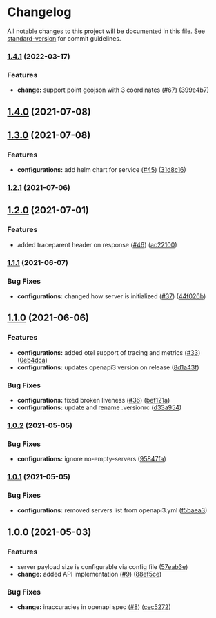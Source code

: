 # Changelog

All notable changes to this project will be documented in this file. See [standard-version](https://github.com/conventional-changelog/standard-version) for commit guidelines.

### [1.4.1](https://github.com/MapColonies/osm-change-generator-server/compare/v1.4.0...v1.4.1) (2022-03-17)


### Features

* **change:** support point geojson with 3 coordinates ([#67](https://github.com/MapColonies/osm-change-generator-server/issues/67)) ([399e4b7](https://github.com/MapColonies/osm-change-generator-server/commit/399e4b7b8193619419e9435f95b1cfbce37a706e))

## [1.4.0](https://github.com/MapColonies/osm-change-generator-server/compare/v1.3.0...v1.4.0) (2021-07-08)

## [1.3.0](https://github.com/MapColonies/osm-change-generator-server/compare/v1.2.1...v1.3.0) (2021-07-08)


### Features

* **configurations:** add helm chart for service ([#45](https://github.com/MapColonies/osm-change-generator-server/issues/45)) ([31d8c16](https://github.com/MapColonies/osm-change-generator-server/commit/31d8c169ad1b1becf62396f7a295d2daea62efd6))

### [1.2.1](https://github.com/MapColonies/osm-change-generator-server/compare/v1.2.0...v1.2.1) (2021-07-06)

## [1.2.0](https://github.com/MapColonies/osm-change-generator-server/compare/v1.1.1...v1.2.0) (2021-07-01)


### Features

* added traceparent header on response ([#46](https://github.com/MapColonies/osm-change-generator-server/issues/46)) ([ac22100](https://github.com/MapColonies/osm-change-generator-server/commit/ac22100de66cc6fd2999baeaacefaea04f380245))

### [1.1.1](https://github.com/MapColonies/osm-change-generator-server/compare/v1.1.0...v1.1.1) (2021-06-07)


### Bug Fixes

* **configurations:** changed how server is initialized ([#37](https://github.com/MapColonies/osm-change-generator-server/issues/37)) ([44f026b](https://github.com/MapColonies/osm-change-generator-server/commit/44f026b4f19ed451635d8e28843e618c95668485))

## [1.1.0](https://github.com/MapColonies/osm-change-generator-server/compare/v1.0.2...v1.1.0) (2021-06-06)


### Features

* **configurations:** added otel support of tracing and metrics ([#33](https://github.com/MapColonies/osm-change-generator-server/issues/33)) ([0eb4dca](https://github.com/MapColonies/osm-change-generator-server/commit/0eb4dca030e7bde6ccc7dad1f4c2852f3799d90b))
* **configurations:** updates openapi3 version on release ([8d1a43f](https://github.com/MapColonies/osm-change-generator-server/commit/8d1a43f685f21e43ba8c0c298e53f6f6aa8d9acb))


### Bug Fixes

* **configurations:** fixed broken liveness ([#36](https://github.com/MapColonies/osm-change-generator-server/issues/36)) ([bef121a](https://github.com/MapColonies/osm-change-generator-server/commit/bef121a43fc2f8d04b93a792a46750ed09e7b888))
* **configurations:** update and rename .versionrc ([d33a954](https://github.com/MapColonies/osm-change-generator-server/commit/d33a95406188bcf4c3f5dd0eaa0a822e66ce73f8))

### [1.0.2](https://github.com/MapColonies/osm-change-generator-server/compare/v1.0.1...v1.0.2) (2021-05-05)


### Bug Fixes

* **configurations:** ignore no-empty-servers ([95847fa](https://github.com/MapColonies/osm-change-generator-server/commit/95847fa8c10e66a5d546f3d73836485e2e648eed))

### [1.0.1](https://github.com/MapColonies/osm-change-generator-server/compare/v1.0.0...v1.0.1) (2021-05-05)


### Bug Fixes

* **configurations:** removed servers list from openapi3.yml ([f5baea3](https://github.com/MapColonies/osm-change-generator-server/commit/f5baea34b8a92f5e98af588fec83f5939b7b4a5c))

## 1.0.0 (2021-05-03)


### Features

* server payload size is configurable via config file ([57eab3e](https://github.com/MapColonies/osm-change-generator-server/commit/57eab3e2cd7a460a0b55aed682e6d8efebfbe98a))
* **change:** added API implementation ([#9](https://github.com/MapColonies/osm-change-generator-server/issues/9)) ([88ef5ce](https://github.com/MapColonies/osm-change-generator-server/commit/88ef5ce9ad376b476133663961b5189063e7b357))


### Bug Fixes

* **change:** inaccuracies in openapi spec ([#8](https://github.com/MapColonies/osm-change-generator-server/issues/8)) ([cec5272](https://github.com/MapColonies/osm-change-generator-server/commit/cec527282c34d7018c79a0dc80b5edabff82758e))
